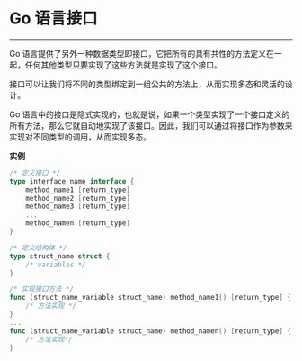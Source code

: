 # Go 语言接口

---
Go 语言提供了另外一种数据类型即接口，它把所有的具有共性的方法定义在一起，任何其他类型只要实现了这些方法就是实现了这个接口。

接口可以让我们将不同的类型绑定到一组公共的方法上，从而实现多态和灵活的设计。

Go 语言中的接口是隐式实现的，也就是说，如果一个类型实现了一个接口定义的所有方法，那么它就自动地实现了该接口。因此，我们可以通过将接口作为参数来实现对不同类型的调用，从而实现多态。

**实例**
```go
/* 定义接口 */
type interface_name interface {
    method_name1 [return_type]
    method_name2 [return_type]
    method_name3 [return_type]
    ...
    method_namen [return_type]
}

/* 定义结构体 */
type struct_name struct {
    /* variables */
}

/* 实现接口方法 */
func (struct_name_variable struct_name) method_name1() [return_type] {
    /* 方法实现 */
}
...
func (struct_name_variable struct_name) method_namen() [return_type] {
    /* 方法实现*/
}
```